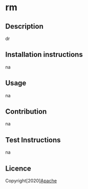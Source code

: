 # rm 
  ## Description
  dr 
  ## Installation instructions
  na 
  ## Usage
   na 
  ## Contribution
   na  
  ## Test Instructions
   na
  ## Licence
   Copyright[2020][Apache](http:www.apache.org/licenses/LICENSE-2.0)
  
  
